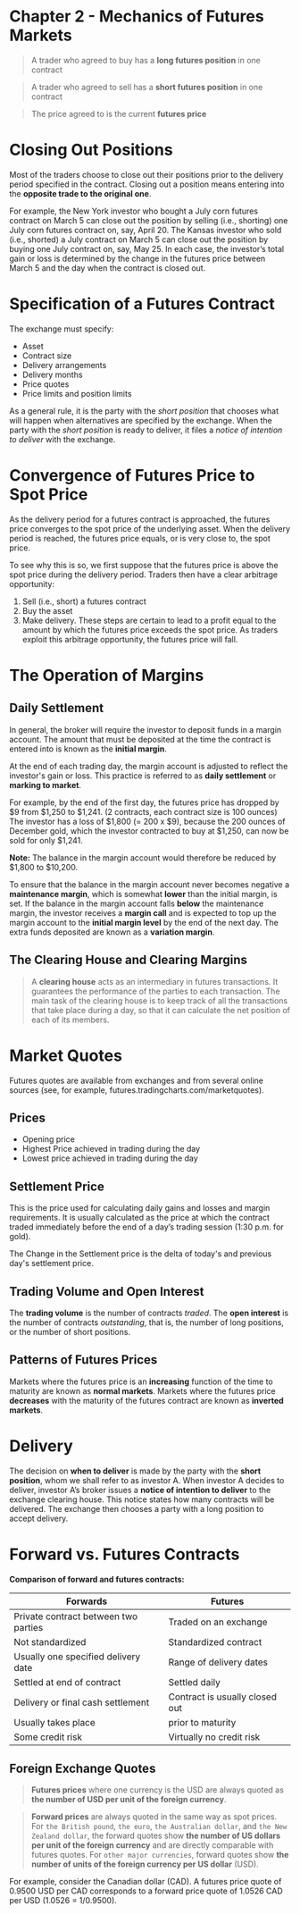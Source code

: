 # Chapter 2 - Mechanics of Futures Markets

> A trader who agreed to buy has a **long futures position** in one contract

> A trader who agreed to sell has a **short futures position** in one contract

> The price agreed to is the current **futures price**

Closing Out Positions
=====================

Most of the traders choose to close out their positions prior to the delivery period specified in the contract. Closing out a position means entering into the **opposite trade to the original one**.

For example, the New York investor who bought a July corn futures contract on March 5 can close out the position by selling (i.e., shorting) one July corn futures contract on, say, April 20. The Kansas investor who sold (i.e., shorted) a July contract on March 5 can close out the position by buying one July contract on, say, May 25. In each case, the investor’s total gain or loss is determined by the change in the futures price between March 5 and the day when the contract is closed out.

Specification of a Futures Contract
===================================

The exchange must specify:

 - Asset
 - Contract size
 - Delivery arrangements
 - Delivery months
 - Price quotes
 - Price limits and position limits

As a general rule, it is the party with the *short position* that chooses what will happen when alternatives are specified by the exchange. When the party with the *short position* is ready to deliver, it files a *notice of intention to deliver* with the exchange.

Convergence of Futures Price to Spot Price
==========================================

As the delivery period for a futures contract is approached, the futures price converges to the spot price of the underlying asset. When the delivery period is reached, the futures price equals, or is very close to, the spot price.

To see why this is so, we first suppose that the futures price is above the spot price during the delivery period. Traders then have a clear arbitrage opportunity:
1. Sell (i.e., short) a futures contract 
2. Buy the asset
3. Make delivery.
These steps are certain to lead to a profit equal to the amount by which the futures price exceeds the spot price. As traders exploit this arbitrage opportunity, the futures price will fall. 

The Operation of Margins
========================

Daily Settlement
----------------
In general, the broker will require the investor to deposit funds in a margin account. The amount that must be deposited at the time the contract is entered into is known as the **initial margin**.

At the end of each trading day, the margin account is adjusted to reflect the investor's gain or loss. This practice is referred to as **daily settlement** or **marking to market**.

For example, by the end of the first day, the futures price has dropped by \$9 from \$1,250 to \$1,241. (2 contracts, each contract size is 100 ounces) The investor has a loss of \$1,800 (= 200 x \$9), because the 200 ounces of December gold, which the investor contracted to buy at \$1,250, can now be sold for only \$1,241.

**Note:** The balance in the margin account would therefore be reduced by \$1,800 to \$10,200.

To ensure that the balance in the margin account never becomes negative a **maintenance margin**, which is somewhat **lower** than the initial margin, is set. If the balance in the margin account falls **below** the maintenance margin, the investor receives a **margin call** and is expected to top up the margin account to the **initial margin level** by the end of the next day. The extra funds deposited are known as a **variation margin**. 

The Clearing House and Clearing Margins
---------------------------------------

> A **clearing house** acts as an intermediary in futures transactions. It guarantees the performance of the parties to each transaction. The main task of the clearing house is to keep track of all the transactions that take place during a day, so that it can calculate the net position of each of its members.

Market Quotes
========================
Futures quotes are available from exchanges and from several online sources (see, for example, futures.tradingcharts.com/marketquotes).

Prices
------
 - Opening price
 - Highest Price achieved in trading during the day
 - Lowest price achieved in trading during the day

Settlement Price
----------------
This is the price used for calculating daily gains and losses and margin requirements. It is usually calculated as the price at which the contract traded immediately before the end of a day’s trading session (1:30 p.m. for gold).

The Change in the Settlement price is the delta of today's and previous day's settlement price.

Trading Volume and Open Interest
--------------------------------
The **trading volume** is the number of contracts *traded*.
The **open interest** is the number of contracts *outstanding*, that is, the number of long positions, or the number of short positions.

Patterns of Futures Prices
--------------------------
Markets where the futures price is an **increasing** function of the time to maturity are known as **normal markets**. Markets where the futures price **decreases** with the maturity of the futures contract are known as **inverted markets**.

Delivery
========
The decision on **when to deliver** is made by the party with the **short position**, whom we shall refer to as investor A. When investor A decides to deliver, investor A’s broker issues a **notice of intention to deliver** to the exchange clearing house. This notice states how many contracts will be delivered. The exchange then chooses a party with a long position to accept delivery.

Forward vs. Futures Contracts
=============================

**Comparison of forward and futures contracts:**

| Forwards                             | Futures                        |
|--------------------------------------|--------------------------------|
| Private contract between two parties | Traded on an exchange          |
| Not standardized                     | Standardized contract          |
| Usually one specified delivery date  | Range of delivery dates        |
| Settled at end of contract           | Settled daily                  |
| Delivery or final cash settlement    | Contract is usually closed out |
| Usually takes place                  | prior to maturity              |
| Some credit risk                     | Virtually no credit risk       |


Foreign Exchange Quotes
-----------------------

> **Futures prices** where one currency is the USD are always quoted as **the number of USD per unit of the foreign currency**.

> **Forward prices** are always quoted in the same way as spot prices. For `the British pound`, `the euro`, `the Australian dollar`, and `the New Zealand dollar`, the forward quotes show **the number of US dollars per unit of the foreign currency** and are directly comparable with futures quotes. For `other major currencies`, forward quotes show **the number of units of the foreign currency per US dollar** (USD). 

For example, consider the Canadian dollar (CAD). A futures price quote of 0.9500 USD per CAD corresponds to a forward price quote of 1.0526 CAD per USD (1.0526 = 1/0.9500).

